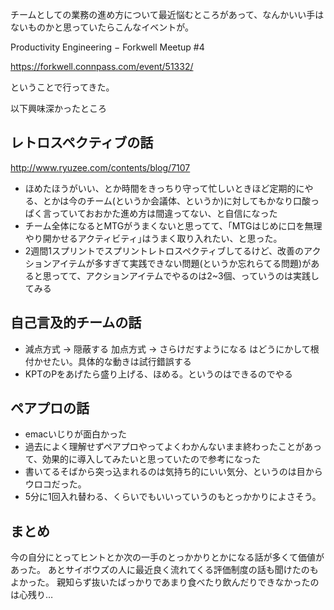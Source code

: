 チームとしての業務の進め方について最近悩むところがあって、なんかいい手はないものかと思っていたらこんなイベントが。

Productivity Engineering − Forkwell Meetup #4

https://forkwell.connpass.com/event/51332/

ということで行ってきた。

以下興味深かったところ

## レトロスペクティブの話

http://www.ryuzee.com/contents/blog/7107

* ほめたほうがいい、とか時間をきっちり守って忙しいときほど定期的にやる、とかは今のチーム(というか会議体、というか)に対してもかなり口酸っぱく言っていておおかた進め方は間違ってない、と自信になった
* チーム全体になるとMTGがうまくないと思ってて、｢MTGはじめに口を無理やり開かせるアクティビティ｣はうまく取り入れたい、と思った。
* 2週間1スプリントでスプリントレトロスペクティブしてるけど、改善のアクションアイテムが多すぎて実践できない問題(というか忘れらてる問題)があると思ってて、アクションアイテムでやるのは2~3個、っていうのは実践してみる

## 自己言及的チームの話

 * 減点方式 -> 隠蔽する  加点方式 -> さらけだすようになる  はどうにかして根付かせたい。具体的な動きは試行錯誤する
 * KPTのPをあげたら盛り上げる、ほめる。というのはできるのでやる

 ## ペアプロの話

 * emacいじりが面白かった
 * 過去によく理解せずペアプロやってよくわかんないまま終わったことがあって、効果的に導入してみたいと思っていたので参考になった
 * 書いてるそばから突っ込まれるのは気持ち的にいい気分、というのは目からウロコだった。
 * 5分に1回入れ替わる、くらいでもいいっていうのもとっかかりによさそう。

## まとめ

今の自分にとってヒントとか次の一手のとっかかりとかになる話が多くて価値があった。
あとサイボウズの人に最近良く流れてくる評価制度の話も聞けたのもよかった。
親知らず抜いたばっかりであまり食べたり飲んだりできなかったのは心残り…